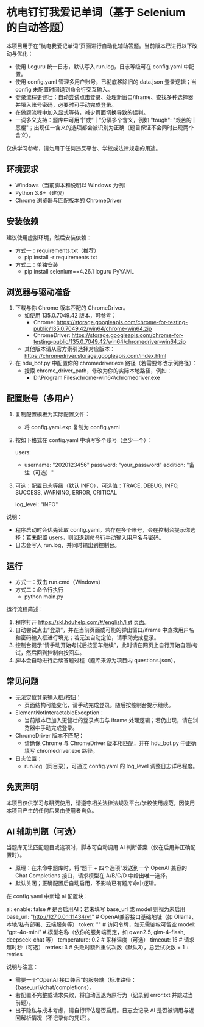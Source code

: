 # 杭电钉钉我爱记单词（基于 Selenium 的自动答题）

本项目用于在“杭电我爱记单词”页面进行自动化辅助答题。当前版本已进行以下改动与优化：
- 使用 Loguru 统一日志，默认写入 run.log，日志等级可在 config.yaml 中配置。
- 使用 config.yaml 管理多用户账号，已彻底移除旧的 data.json 登录逻辑；当 config 未配置时回退到命令行交互输入。
- 登录流程更健壮：自动尝试点击登录、处理新窗口/iframe、查找多种选择器并填入账号密码，必要时可手动完成登录。
- 在做题流程中加入显式等待，减少页面切换导致的误判。
- 一词多义支持：题库中可用“|”或“｜”分隔多个含义，例如 "tough": "艰苦的 | 恶棍"；出现任一含义的选项都会被识别为正确（题目保证不会同时出现两个含义）。

仅供学习参考，请勿用于任何违反平台、学校或法律规定的用途。

## 环境要求
- Windows（当前脚本和说明以 Windows 为例）
- Python 3.8+（建议）
- Chrome 浏览器与匹配版本的 ChromeDriver

## 安装依赖
建议使用虚拟环境，然后安装依赖：

- 方式一：requirements.txt（推荐）
  - pip install -r requirements.txt
- 方式二：单独安装
  - pip install selenium==4.26.1 loguru PyYAML

## 浏览器与驱动准备
1. 下载与你 Chrome 版本匹配的 ChromeDriver。
   - 如使用 135.0.7049.42 版本，可参考：
     - Chrome: https://storage.googleapis.com/chrome-for-testing-public/135.0.7049.42/win64/chrome-win64.zip
     - ChromeDriver: https://storage.googleapis.com/chrome-for-testing-public/135.0.7049.42/win64/chromedriver-win64.zip
   - 其他版本请从官方索引选择对应版本：https://chromedriver.storage.googleapis.com/index.html
2. 在 hdu_bot.py 中配置你的 chromedriver.exe 路径（若需要修改示例路径）：
   - 搜索 chrome_driver_path，修改为你的实际本地路径，例如：
     - D:\\Program Files\\chrome-win64\\chromedriver.exe

## 配置账号（多用户）
1. 复制配置模板为实际配置文件：
   - 将 config.yaml.exp 复制为 config.yaml
2. 按如下格式在 config.yaml 中填写多个账号（至少一个）：

   users:
     - username: "2020123456"
       password: "your_password"
       addition: "备注（可选）"

3. 可选：配置日志等级（默认 INFO），可选值：TRACE, DEBUG, INFO, SUCCESS, WARNING, ERROR, CRITICAL

   log_level: "INFO"

说明：
- 程序启动时会优先读取 config.yaml。若存在多个账号，会在控制台提示你选择；若未配置 users，则回退到命令行手动输入用户名与密码。
- 日志会写入 run.log，并同时输出到控制台。

## 运行
- 方式一：双击 run.cmd（Windows）
- 方式二：命令行执行
  - python main.py

运行流程简述：
1. 程序打开 https://skl.hduhelp.com/#/english/list 页面。
2. 自动尝试点击“登录”，并在当前页面或可能的弹出窗口/iframe 中查找用户名和密码输入框进行填充；若无法自动定位，请手动完成登录。
3. 控制台提示“请手动开始考试后按回车继续”，此时请在网页上自行开始自测/考试，然后回到控制台按回车。
4. 脚本会自动进行后续答题过程（题库来源为项目内 questions.json）。

## 常见问题
- 无法定位登录输入框/按钮：
  - 页面结构可能变化，请手动完成登录。随后按控制台提示继续。
- ElementNotInteractableException：
  - 当前版本已加入更健壮的登录点击与 iframe 处理逻辑；若仍出现，请在浏览器中手动完成登录。
- ChromeDriver 版本不匹配：
  - 请确保 Chrome 与 ChromeDriver 版本相匹配，并在 hdu_bot.py 中正确填写 chromedriver.exe 路径。
- 日志位置：
  - run.log（同目录），可通过 config.yaml 的 log_level 调整日志详尽程度。

## 免责声明
本项目仅供学习与研究使用，请遵守相关法律法规及平台/学校使用规范。因使用本项目产生的任何后果由使用者自负。

## AI 辅助判题（可选）
当题库无法匹配题目或选项时，脚本可自动调用 AI 判断答案（仅在启用并正确配置时）。

- 原理：在未命中题库时，将“题干 + 四个选项”发送到一个 OpenAI 兼容的 Chat Completions 接口，请求模型在 A/B/C/D 中给出唯一选择。
- 默认关闭；正确配置后自动启用，不影响已有题库命中逻辑。

在 config.yaml 中新增 ai 配置块：

ai:
  enable: false            # 是否启用AI；若未填写 base_url 或 model 则视为未启用
  base_url: "http://127.0.0.1:11434/v1"  # OpenAI兼容接口基础地址（如 Ollama、本地/私有部署、云端服务等）
  token: ""               # 访问令牌，如无需鉴权可留空
  model: "gpt-4o-mini"    # 模型名称（依你的服务端而定，如 qwen2.5, glm-4-flash, deepseek-chat 等）
  temperature: 0.2         # 采样温度（可选）
  timeout: 15              # 请求超时秒（可选）
  retries: 3               # 失败时额外重试次数（默认3），总尝试次数 = 1 + retries

说明与注意：
- 需要一个“OpenAI 接口兼容”的服务端（标准路径：{base_url}/chat/completions）。
- 若配置不完整或请求失败，将自动回退为原行为（记录到 error.txt 并跳过当前题）。
- 出于隐私与成本考虑，请自行评估是否启用。日志会记录 AI 是否被调用与返回解析情况（不记录你的凭证）。
